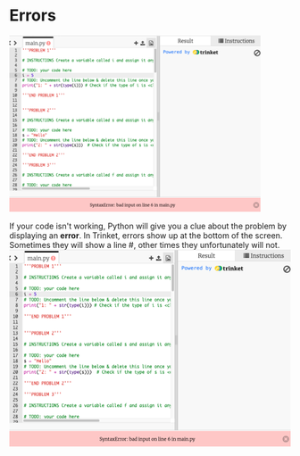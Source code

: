# Errors

<img src = "image-1.png" width = "450px">

If your code isn't working, Python will give you a clue about the problem by displaying an **error**.
In Trinket, errors show up at the bottom of the screen. Sometimes they will show a line #, other times they unfortunately will not. ![Alt text](image-2.png)
